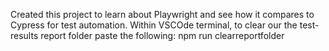 Created this project to learn about Playwright and see how it compares to Cypress for test automation.
Within VSCOde terminal, to clear our the test-results report folder paste the following: npm run clearreportfolder
